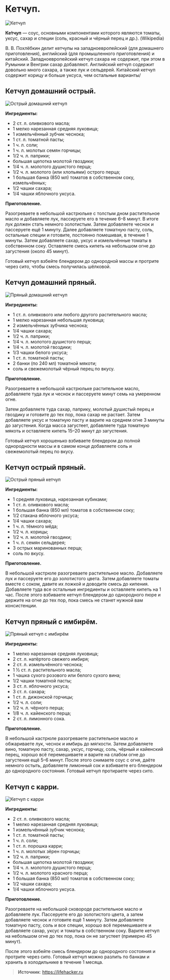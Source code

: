 # Кетчуп.

![Кетчуп](/images/Kulinar/Zagotovki/ketchup_apple.jpg 'Кетчуп')

**Ке́тчуп** — соус, основными компонентами которого являются томаты, уксус, сахар и специи (соль, красный и чёрный перец и др.). (Wikipedia)

В. В. Похлёбкин делит кетчупы на западноевропейский (для домашнего приготовления), английский (для промышленного приготовления) и китайский. Западноевропейский кетчуп сахара не содержит, при этом в Румынии и Венгрии сахар добавляют. Английский кетчуп содержит довольно много сахара, а также лук и сельдерей. Китайский кетчуп содержит корицу и больше уксуса, чем остальные варианты/

## Кетчуп домашний острый.

![Острый домашний кетчуп](/images/Kulinar/Sous/ketchup_002.jpg 'Острый домашний кетчуп')

**Ингредиенты:**

- 2 ст. л. оливкового масла;
- 1 мелко нарезанная средняя луковица;
- 1 измельчённый зубчик чеснока;
- 1 ст. л. томатной пасты;
- 1 ч. л. соли;
- 1 ч. л. молотых семян горчицы;
- 1/2 ч. л. паприки;
- большая щепотка молотой гвоздики;
- 1/4 ч. л. молотого душистого перца;
- 1/2 ч. л. молотого (или хлопьями) острого перца;
- 1 большая банка (850 мл) томатов в собственном соку, измельчённых;
- 1/2 чашки сахара;
- 1/4 чашки яблочного уксуса.

**Приготовление.**

Разогреваете в небольшой кастрюльке с толстым дном растительное масло и добавляете лук, пассируете его в течение 6–8 минут. В итоге лук должен стать немного золотистым. Затем добавляете чеснок и пассеруете ещё 1 минуту. Далее добавляете томатную пасту, соль, остальные специи и готовите, постоянно помешивая, в течение 1 минуты. Затем добавляете сахар, уксус и измельчённые томаты в собственном соку. Оставляете смесь кипеть на небольшом огне до загустения (около 45 минут).

Готовый кетчуп взбейте блендером до однородной массы и протрите через сито, чтобы смесь получилась шёлковой.

## Кетчуп домашний пряный.

![Пряный домашний кетчуп](/images/Kulinar/Sous/ketchup_001.jpg 'Пряный домашний кетчуп')

**Ингредиенты:**

- 1 ст. л. оливкового или любого другого растительного масла;
- 1 мелко нарезанная небольшая луковица;
- 2 измельчённых зубчика чеснока;
- 1/4 чашки сахара;
- 1/2 ч. л. паприки;
- 1/4 ч. л. молотого душистого перца;
- 1/4 ч. л. молотой гвоздики;
- 1/3 чашки белого уксуса;
- 1 ст. л. томатной пасты;
- 2 банки (по 240 мл) томатной мякоти;
- соль и свежемолотый чёрный перец по вкусу.

**Приготовление.**

Разогреваете в небольшой кастрюльке растительное масло, добавляете туда лук и чеснок и пассеруете минут семь на умеренном огне.

Затем добавляете туда сахар, паприку, молотый душистый перец и гвоздику и готовите до тех пор, пока сахар не растает. Затем добавляете уксус и томатную пасту и варите на среднем огне 3 минуты до загустения. Когда масса загустеет, добавляете туда томатную мякоть и оставляете кипеть 15–20 минут до загустения.

Готовый кетчуп хорошенько взбиваете блендером до полной однородности массы и в самом конце добавляете соль и свежемолотый перец по вкусу.

## Кетчуп острый пряный.

![Острый пряный кетчуп](/images/Kulinar/Sous/ketchup_003.jpg 'Острый пряный кетчуп')

**Ингредиенты:**

- 1 средняя луковица, нарезанная кубиками;
- 1 ст. л. оливкового масла;
- 1 большая банка (850 мл) томатов в собственном соку;
- 1/2 стакана яблочного уксуса;
- 1/4 чашки сахара;
- 1 ч. л. тёмного мёда;
- 1/2 ч. л. корицы;
- 1/2 ч. л. молотой гвоздики;
- 1 ч. л. семян сельдерея;
- 3 острых маринованных перца;
- соль по вкусу.

**Приготовление.**

В небольшой кастрюле разогреваете растительное масло. Добавляете лук и пассеруете его до золотистого цвета. Затем добавляете томаты вместе с соком, давите их ложкой и доводите смесь до кипения. Добавляете туда все остальные ингредиенты и оставляете кипеть на 1 час. После этого взбиваете кетчуп блендером до однородного пюре и держите на огне до тех пор, пока смесь не станет нужной вам консистенции.

## Кетчуп пряный с имбирём.

![Пряный кетчуп с имбирём](/images/Kulinar/Sous/ketchup_005.jpg 'Пряный кетчуп с имбирём')

**Ингредиенты:**

- 1 мелко нарезанная средняя луковица;
- 2 ст. л. натёртого свежего имбиря;
- 2 ст. л. измельчённого чеснока;
- 1 ½ ст. л. растительного масла;
- 1 чашка сухого розового или белого сухого вина;
- 1/2 чашки томатной пасты;
- 3 ст. л. яблочного уксуса;
- 3 ст. л. сахара;
- 1 ст. л. дижонской горчицы;
- 1/2 ч. л. соли;
- 1/2 ч. л. чёрного перца;
- 1/8 ч. л. кайенского перца;
- 2 ст. л. лимонного сока.

**Приготовление.**

В небольшой кастрюле разогреваете растительное масло и обжариваете лук, чеснок и имбирь до мягкости. Затем добавляете вино, томатную пасту, сахар, уксус, горчицу, соль, чёрный и кайенский перец, хорошо всё перемешиваете и варите на слабом огне до загустения ещё 5–6 минут. После этого снимаете соус с огня, даёте немного остыть, добавляете лимонный сок и взбиваете его блендером до однородного состояния. Готовый кетчуп протираете через сито.

## Кетчуп с карри.

![Кетчуп с карри](/images/Kulinar/Sous/ketchup_004.jpg 'Кетчуп с карри')

**Ингредиенты:**

- 2 ст. л. оливкового масла;
- 1 мелко нарезанная средняя луковица;
- 1 измельчённый зубчик чеснока;
- 1 ст. л. томатной пасты;
- 1 ч. л. соли;
- 1 ст. л. порошка карри;
- 1 ч. л. молотых зёрен горчицы;
- 1/2 ч. л. паприки;
- большая щепотка молотой гвоздики;
- 1/4 ч. л. молотого душистого перца;
- 1/2 ч. л. молотого красного перца;
- 1 большая банка (850 мл) томатов в собственном соку;
- 1/2 чашки сахара;
- 1/4 чашки яблочного уксуса.

**Приготовление.**

Разогреваете на небольшой сковороде растительное масло и добавляете лук. Пассеруете его до золотистого цвета, а затем добавляете чеснок и готовите ещё 1 минуту. Затем добавляете томатную пасту, соль и все специи, хорошо всё перемешиваете и добавляете сахар, уксус и томаты в собственном соку. Варите кетчуп на небольшом огне до тех пор, пока он не загустеет (примерно 45 минут).

После этого взбейте смесь блендером до однородного состояния и протрите через сито. Готовый кетчуп можно разлить по банкам и хранить в холодильнике в течение 1 месяца.

> **Источник**: https://lifehacker.ru
